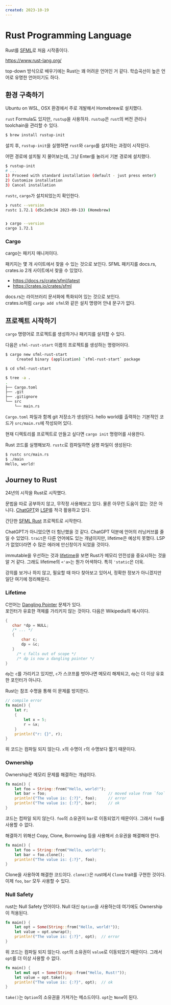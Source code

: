 ```yaml
---
created: 2023-10-19
---
```

# Rust Programming Language

Rust를 [SFML](./sfml.md)로 처음 시작중이다.

https://www.rust-lang.org/

top-down 방식으로 배우기에는 Rust는 꽤 어려운 언어인 거 같다. 학습곡선이 높은 언어로 유명한 언어이기도 하다.

## 환경 구축하기

Ubuntu on WSL, OSX 환경에서 주로 개발해서 Homebrew로 설치했다.

`rust` Formula도 있지만, `rustup`을 사용하자. `rustup`은 `rust`의 버전 관리나 toolchain을 관리할 수 있다.

```bash
$ brew install rustup-init
```

설치 후, `rustup-init`을 실행하면 `rust`와 `cargo`를 설치하는 과정이 시작된다.

어떤 경로에 설치될 지 물어보는데, 그냥 Enter를 눌러서 기본 경로에 설치했다.

```bash
$ rustup-init
# ...
1) Proceed with standard installation (default - just press enter)
2) Customize installation
3) Cancel installation
```

`rustc`, `cargo`가 설치되었는지 확인한다.

```bash
❯ rustc --version
rustc 1.72.1 (d5c2e9c34 2023-09-13) (Homebrew)


❯ cargo --version
cargo 1.72.1
```

### Cargo

cargo는 패키지 매니저이다.

패키지는 몇 개 사이트에서 찾을 수 있는 것으로 보인다.
SFML 패키지를 docs.rs, crates.io 2개 사이트에서 찾을 수 있었다.

- https://docs.rs/crate/sfml/latest
- https://crates.io/crates/sfml

docs.rs는 라이브러리 문서화에 특화되어 있는 것으로 보인다.\
crates.io처럼 `cargo add sfml`와 같은 설치 명령어 안내 문구가 없다.

## 프로젝트 시작하기

`cargo` 명령어로 프로젝트를 생성하거나 패키지를 설치할 수 있다.

다음은 `sfml-rust-start` 이름의 프로젝트를 생성하는 명령어이다.

```bash
$ cargo new sfml-rust-start
     Created binary (application) `sfml-rust-start` package

$ cd sfml-rust-start

$ tree -a .
.
├── Cargo.toml
├── .git
├── .gitignore
└── src
    └── main.rs
```

`Cargo.toml` 파일과 함께 git 저장소가 생성된다.
hello world를 출력하는 기본적인 코드가 `src/main.rs`에 작성되어 있다.

현재 디렉토리를 프로젝트로 만들고 싶다면 `cargo init` 명령어를 사용한다.

Rust 코드를 실행해보자. `rustc`로 컴파일하면 실행 파일이 생성된다:

```bash
$ rustc src/main.rs
$ ./main
Hello, world!
```

## Journey to Rust

24년의 시작을 Rust로 시작했다.

문법을 따로 공부하지 않고, 무작정 사용해보고 있다. 물론 아무런 도움이 없는 것은 아니다.
[ChatGPT](./machine-learning.md)와 [LSP](./language-server-protocol.md)를 적극 활용하고 있다.

간단한 [SFML Rust](https://github.com/Edunga1/rust-sfml-practice) 프로젝트로 시작한다.

ChatGPT가 아니었으면 더 험난했을 것 같다. ChatGPT 덕분에 언어의 러닝커브를 줄일 수 있었다.
`trait`은 다른 언어에도 있는 개념이지만, lifetime은 예상치 못했다. LSP가 없었더라면 수 많은 에러에 만신창이가 되었을 것이다.

immutable을 우선하는 것과 [lifetime](https://doc.rust-lang.org/rust-by-example/scope/lifetime/struct.html)을 보면 Rust가 메모리 안전성을 중요시하는 것을 알 거 같다.
그래도 lifetime의 `<'a>`는 뭔가 어색하다. 특히 `'static`은 더욱.

강의를 보거나 하지 않고, 필요할 때 마다 찾아보고 있어서, 정확한 정보가 아니겠지만 일단 여기에 정리해둔다.

### Lifetime

C언어는 [Dangling Pointer](https://ko.m.wikipedia.org/wiki/%ED%97%88%EC%83%81_%ED%8F%AC%EC%9D%B8%ED%84%B0) 문제가 있다.\
포인터가 유효한 객체를 가리키지 않는 것이다. 다음은 Wikipedia의 예시이다.

```c
{
   char *dp = NULL;
   /* ... */
   {
       char c;
       dp = &c;
   }
     /* c falls out of scope */
     /* dp is now a dangling pointer */
}
```

`dp`는 `c`를 가리키고 있지만, `c`가 스코프를 벗어나면 메모리 해제되고, `dp`는 더 이상 유효한 포인터가 아니다.

Rust는 참조 수명을 통해 이 문제를 방지한다.

```rust
// compile error
fn main() {
    let r;
    {
        let x = 5;
        r = &x;
    }
    println!("r: {}", r);
}
```

위 코드는 컴파일 되지 않는다. `x`의 수명이 `r`의 수명보다 짧기 때문이다.

### Ownership

Ownership은 메모리 문제를 해결하는 개념이다.

```rust
fn main() {
    let foo = String::from("Hello, world!");
    let bar = foo;                           // moved value from `foo` to `bar`
    println!("The value is: {:?}", foo);     // error
    println!("The value is: {:?}", bar);     // ok
}
```

코드는 컴파일 되지 않는다. `foo`의 소유권이 `bar`로 이동되었기 때문이다. 그래서 `foo`를 사용할 수 없다.

해결하기 위해선 Copy, Clone, Borrowing 등을 사용해서 소유권을 해결해야 한다.

```rust
fn main() {
    let foo = String::from("Hello, world!");
    let bar = foo.clone();
    println!("The value is: {:?}", foo);
}
```

Clone을 사용하여 해결한 코드이다.
`clone()`은 rust에서 `Clone` trait를 구현한 것이다. 이제 `foo`, `bar` 모두 사용할 수 있다.

### Null Safety

rust는 Null Safety 언어이다. Null 대신 `Option`을 사용하는데 여기에도 Ownership이 적용된다.

```rust
fn main() {
    let opt = Some(String::from("Hello, world!"));
    let value = opt.unwrap();
    println!("The value is: {:?}", opt);  // error
}
```

위 코드는 컴파일 되지 않는다. `opt`의 소유권이 `value`로 이동되었기 때문이다. 그래서 `opt`를 더 이상 사용할 수 없다.

```rust
fn main() {
    let mut opt = Some(String::from("Hello, Rust!"));
    let value = opt.take();
    println!("The value is: {:?}", opt);  // ok
}
```

`take()`는 `Option`의 소유권을 가져가는 메소드이다. `opt`는 `None`이 된다.
